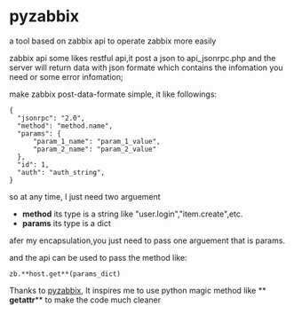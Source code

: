 pyzabbix
========

a tool based  on zabbix api  to operate zabbix more easily

zabbix api some likes restful api,it post a json to  api_jsonrpc.php
and the server will return data with json formate which contains the 
infomation you need or some error infomation;

make zabbix post-data-formate  simple, it like followings:

```
{
  "jsonrpc": "2.0",
  "method": "method.name", 
  "params": {
      "param_1_name": "param_1_value",
      "param_2_name": "param_2_value" 
  },
  "id": 1,
  "auth": "auth_string",
}
```

so at any time, I just need two arguement 
*   **method** its type is a string like "user.login","item.create",etc.
*   **params** its type is a dict

afer my encapsulation,you just need to pass one arguement that is params. 

and the api can be used to pass the method like:
```
zb.**host.get**(params_dict)
```
Thanks to [pyzabbix](https://github.com/lukecyca/pyzabbix),
It inspires me to use python magic method like ** __getattr__** to  make the code much cleaner


